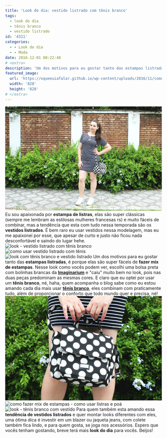 ```yaml
---
title: 'Look do dia: vestido listrado com tênis branco'
tags:
  - look do dia
  - tênis branco
  - vestido listrado
id: '4311'
categories:
  - - Look do dia
  - - Moda
date: 2016-12-01 08:22:48
# <extra>
description: 'Um dos motivos para eu gostar tanto das estampas listradas, é porque elas são super fáceis de fazer mix de estampas. Nesse look como vocês podem ver, escolh'
featured_image: 
  url: 'https://oqueeuiafalar.github.io/wp-content/uploads/2016/11/como-usar-tênis-branco-com-vestido.jpg'
  width: '828'
  height: '828'
# </extra>
---
```


![look - vestido listrado com tênis](/wp-content/uploads/2016/11/como-usar-vestido-listrado.jpg) Eu sou apaixonada por **estampa de listras**, elas são super clássicas (sempre me lembram as estilosas mulheres francesas rs) e muito fáceis de combinar, mas a tendência que esta com tudo nessa temporada são os **vestidos listrados**. É bem raro eu usar vestidos nessa modelagem, mas eu me apaixonei por esse, que apesar de curto e justo não ficou nada desconfortável e saindo do lugar hehe. ![look - vestido listrado com tênis branco](/wp-content/uploads/2016/11/como-usar-vestido-com-tênis.jpg) ![como usar vestido listrado com tênis](/wp-content/uploads/2016/11/look-vestido-listrado-com-tênis-branco.jpg) ![look com tênis branco e vestido listrado ](/wp-content/uploads/2016/11/como-usar-tênis-com-vestido-look.jpg) Um dos motivos para eu gostar tanto das **estampas listradas**, é porque elas são super fáceis de **fazer mix de estampas**. Nesse look como vocês podem ver, escolhi uma bolsa preta com bolinhas brancas da [**Imaginarium**](http://loja.imaginarium.com.br/) e "caiu" muito bem no look, pois nas duas peças predominam as mesmas cores. E claro que eu optei por usar um **tênis branco**, né, haha, quem acompanha o blog sabe como eu estou amando cada dia mais usar [**tênis branco**](http://natalia.blog.br/como-usar-tenis-branco/), eles combinam com praticamente tudo, além de proporcionar o conforto que todo mundo quer e precisa, né! ![bolsa de bolinha - como usar](/wp-content/uploads/2016/11/como-usar-bolsa-de-bolinha.jpg) ![como fazer mix de estampas - como usar listras e poá](/wp-content/uploads/2016/11/look-vestido-listrado-com-tênis.jpg) ![look - tênis branco com vestido ](/wp-content/uploads/2016/11/como-usar-tênis-branco-com-vestido.jpg) Para quem também esta amando essa **tendência de vestidos listrados** e quer montar looks diferentes com eles, uma ótima dica é investir em um blazer ou jaqueta jeans, com colete também fica lindo, e para quem gosta, se joga nos acessórios. Espero que vocês tenham gostando, breve terá mais **look do dia** para vocês. Beijos!
